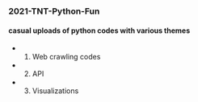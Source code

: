 ### 2021-TNT-Python-Fun

#### casual uploads of python codes with various themes 

  - 1. Web crawling codes

  - 2. API 

  - 3. Visualizations
